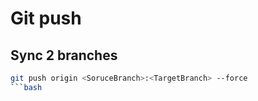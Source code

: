 # Git push

## Sync 2 branches

```bash
git push origin <SoruceBranch>:<TargetBranch> --force
```bash
